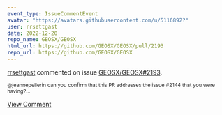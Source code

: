 ```yaml
---
event_type: IssueCommentEvent
avatar: "https://avatars.githubusercontent.com/u/5116892?"
user: rrsettgast
date: 2022-12-20
repo_name: GEOSX/GEOSX
html_url: https://github.com/GEOSX/GEOSX/pull/2193
repo_url: https://github.com/GEOSX/GEOSX
---
```


<a href='https://github.com/rrsettgast' target='_blank'>rrsettgast</a> commented on issue <a href='https://github.com/GEOSX/GEOSX/pull/2193' target='_blank'>GEOSX/GEOSX#2193</a>.

<small>@jeannepellerin can you confirm that this PR addresses the issue #2144 that you were having?...</small>

<a href='https://github.com/GEOSX/GEOSX/pull/2193' target='_blank'>View Comment</a>